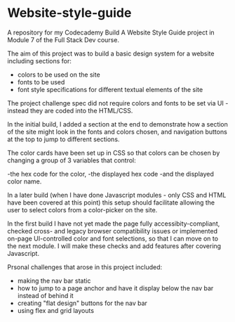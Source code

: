 # Website-style-guide
A repository for my Codecademy Build A Website Style Guide project in Module 7 of the Full Stack Dev course. 

The aim of this project was to build a basic design system for a website including sections for:

- colors to be used on the site
- fonts to be used
- font style specifications for different textual elements of the site

The project challenge spec did not require colors and fonts to be set via UI - instead they are coded into the HTML/CSS.

In the initial build, I added a section at the end to demonstrate how a section of the site might look in the fonts and colors chosen, and navigation buttons at the top to jump to different sections.

The color cards have been set up in CSS so that colors can be chosen by changing a group of 3 variables that control:

-the hex code for the color, 
-the displayed hex code 
-and the displayed color name. 

In a later build (when I have done Javascript modules - only CSS and HTML have been covered at this point) this setup should facilitate allowing the user to select colors from a color-picker on the site.

In the first build I have not yet made the page fully accessibity-compliant, checked cross- and legacy browser compatibility issues or implemented on-page UI-controlled color and font selections, so that I can move on to the next module. I will make these checks and add features after covering Javascript.

Prsonal challenges that arose in this project included:

- making the nav bar static
- how to jump to a page anchor and have it display below the nav bar instead of behind it
- creating "flat design" buttons for the nav bar
- using flex and grid layouts
